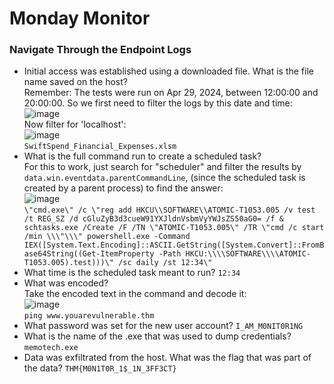 # Monday Monitor

### Navigate Through the Endpoint Logs
- Initial access was established using a downloaded file. What is the file name saved on the host?<br />
Remember: The tests were run on Apr 29, 2024, between 12:00:00 and 20:00:00. So we first need to filter the logs by this date and time: <br />
![image](https://github.com/user-attachments/assets/99a8c48d-12ad-4fbd-a5f9-cb43179901e0)<br />
Now filter for 'localhost': <br />
![image](https://github.com/user-attachments/assets/40715cc4-d7ae-4756-bfd8-22b68db4faab)<br />
`SwiftSpend_Financial_Expenses.xlsm`
- What is the full command run to create a scheduled task? <br />
For this to work, just search for "scheduler" and filter the results by `data.win.eventdata.parentCommandLine`, (since the scheduled task is created by a parent process) to find the answer: <br />
![image](https://github.com/user-attachments/assets/2a2265da-f3fa-4b0c-84eb-494f1b1301bc)<br />
`\"cmd.exe\" /c \"reg add HKCU\\SOFTWARE\\ATOMIC-T1053.005 /v test /t REG_SZ /d cGluZyB3d3cueW91YXJldnVsbmVyYWJsZS50aG0= /f & schtasks.exe /Create /F /TN \"ATOMIC-T1053.005\" /TR \"cmd /c start /min \\\"\\\" powershell.exe -Command IEX([System.Text.Encoding]::ASCII.GetString([System.Convert]::FromBase64String((Get-ItemProperty -Path HKCU:\\\\SOFTWARE\\\\ATOMIC-T1053.005).test)))\" /sc daily /st 12:34\"`
- What time is the scheduled task meant to run? `12:34`
- What was encoded?<br />
Take the encoded text in the command and decode it: <br />
![image](https://github.com/user-attachments/assets/f701591d-0210-42ce-8a20-f77888b6e57a)<br />
`ping www.youarevulnerable.thm`
- What password was set for the new user account? `I_AM_M0NIT0R1NG`
- What is the name of the .exe that was used to dump credentials? `memotech.exe`
- Data was exfiltrated from the host. What was the flag that was part of the data? `THM{M0N1T0R_1$_1N_3FF3CT}`
